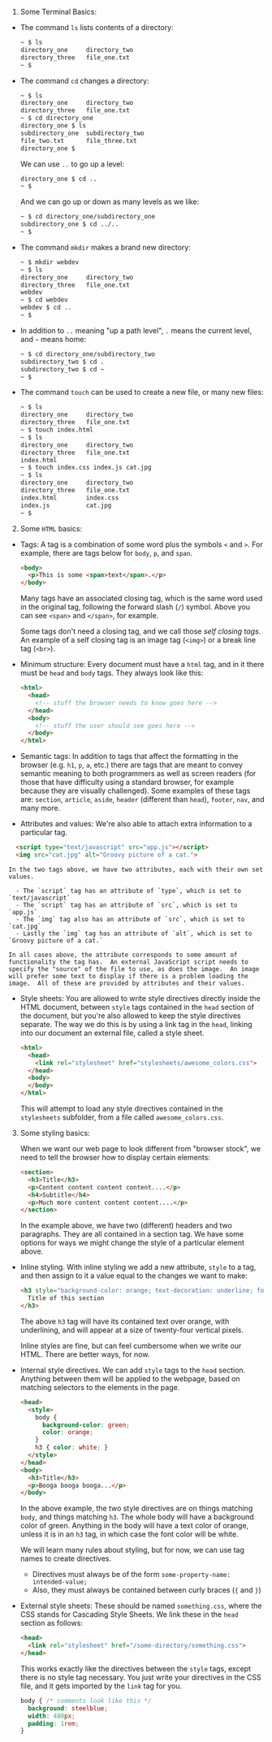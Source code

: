 1. Some Terminal Basics:

  - The command `ls` lists contents of a directory:

    ```bash
    ~ $ ls
    directory_one     directory_two
    directory_three   file_one.txt
    ~ $
    ```
  - The command `cd` changes a directory:

    ```bash
    ~ $ ls
    directory_one     directory_two
    directory_three   file_one.txt
    ~ $ cd directory_one
    directory_one $ ls
    subdirectory_one  subdirectory_two
    file_two.txt      file_three.txt
    directory_one $
    ```

    We can use `..` to go up a level:

    ```bash
    directory_one $ cd ..
    ~ $
    ```

    And we can go up or down as many levels as we like:

    ```bash
    ~ $ cd directory_one/subdirectory_one
    subdirectory_one $ cd ../..
    ~ $
    ```

  - The command `mkdir` makes a brand new directory:

    ```bash
    ~ $ mkdir webdev
    ~ $ ls
    directory_one     directory_two
    directory_three   file_one.txt
    webdev
    ~ $ cd webdev
    webdev $ cd ..
    ~ $
    ```

  - In addition to `..` meaning "up a path level", `.` means the current level, and `~` means home:

    ```bash
    ~ $ cd directory_one/subdirectory_two
    subdirectory_two $ cd .
    subdirectory_two $ cd ~
    ~ $
    ```

  - The command `touch` can be used to create a new file, or many new files:

    ```bash
    ~ $ ls
    directory_one     directory_two
    directory_three   file_one.txt
    ~ $ touch index.html
    ~ $ ls
    directory_one     directory_two
    directory_three   file_one.txt
    index.html
    ~ $ touch index.css index.js cat.jpg
    ~ $ ls
    directory_one     directory_two
    directory_three   file_one.txt
    index.html        index.css
    index.js          cat.jpg
    ~ $
    ```

2. Some `HTML` basics:  

  - Tags:  A tag is a combination of some word plus the symbols `<` and `>`.  For example, there are tags below for `body`, `p`, and `span`.

    ```html
    <body>
      <p>This is some <span>text</span>.</p>
    </body>
    ```

    Many tags have an associated closing tag, which is the same word used in the original tag, following the forward slash (`/`) symbol.  Above you can see `<span>` and `</span>`, for example.

    Some tags don't need a closing tag, and we call those _self closing tags_.  An example of a self closing tag is an image tag (`<img>`) or a break line tag (`<br>`).

  - Minimum structure: Every document must have a `html` tag, and in it there must be `head` and `body` tags.  They always look like this:

    ```html
    <html>
      <head>
        <!-- stuff the browser needs to know goes here -->
      </head>
      <body>
        <!-- stuff the user should see goes here -->
      </body>
    </html>
    ```

  - Semantic tags: In addition to tags that affect the formatting in the browser (e.g. `h1`, `p`, `a`, etc.) there are tags that are meant to convey semantic meaning to both programmers as well as screen readers (for those that have difficulty using a standard browser, for example because they are visually challenged).  Some examples of these tags are: `section`, `article`, `aside`, `header` (different than `head`), `footer`, `nav`, and many more.  

  - Attributes and values: We're also able to attach extra information to a particular tag.

  ```html
    <script type="text/javascript" src="app.js"></script>
    <img src="cat.jpg" alt="Groovy picture of a cat.">
  ```

    In the two tags above, we have two attributes, each with their own set values.

      - The `script` tag has an attribute of `type`, which is set to `text/javascript`
      - The `script` tag has an attribute of `src`, which is set to `app.js`
      - The `img` tag also has an attribute of `src`, which is set to `cat.jpg`
      - Lastly the `img` tag has an attribute of `alt`, which is set to `Groovy picture of a cat.`

    In all cases above, the attribute corresponds to some amount of functionality the tag has.  An external JavaScript script needs to specify the "source" of the file to use, as does the image.  An image will prefer some text to display if there is a problem loading the image.  All of these are provided by attributes and their values.

  - Style sheets: You are allowed to write style directives directly inside the HTML document, between `style` tags contained in the `head` section of the document, but you're also allowed to keep the style directives separate.  The way we do this is by using a link tag in the `head`, linking into our document an external file, called a style sheet.

    ```html
    <html>
      <head>
        <link rel="stylesheet" href="stylesheets/awesome_colors.css">
      </head>
      <body>
      </body>
    </html>
    ```

    This will attempt to load any style directives contained in the `stylesheets` subfolder, from a file called `awesome_colors.css`.

3. Some styling basics:  

    When we want our web page to look different from "browser stock", we need to tell the browser how to display certain elements:

    ```html
    <section>
      <h3>Title</h3>
      <p>Content content content content....</p>
      <h4>Subtitle</h4>
      <p>Much more content content content....</p>
    </section>
    ```

    In the example above, we have two (different) headers and two paragraphs.  They are all contained in a section tag.  We have some options for ways we might change the style of a particular element above.

  - Inline styling.  With inline styling we add a new attribute, `style` to a tag, and then assign to it a value equal to the changes we want to make:

    ```html
    <h3 style="background-color: orange; text-decoration: underline; font-size: 24px;">
      Title of this section
    </h3>
    ```

    The above `h3` tag will have its contained text over orange, with underlining, and will appear at a size of twenty-four vertical pixels.  

    Inline styles are fine, but can feel cumbersome when we write our HTML.  There are better ways, for now.

  - Internal style directives.  We can add `style` tags to the `head` section.  Anything between them will be applied to the webpage, based on matching selectors to the elements in the page.

    ```html
    <head>
      <style>
        body {
          background-color: green;
          color: orange;
        }
        h3 { color: white; }
      </style>
    </head>
    <body>
      <h3>Title</h3>
      <p>Booga booga booga...</p>
    </body>
    ```

    In the above example, the two style directives are on things matching `body`, and things matching `h3`.  The whole body will have a background color of green.  Anything in the body will have a text color of orange, unless it is in an `h3` tag, in which case the font color will be white.

    We will learn many rules about styling, but for now, we can use tag names to create directives.

      - Directives must always be of the form `some-property-name: intended-value;`
      - Also, they must always be contained between curly braces (`{` and `}`)  

  - External style sheets: These should be named `something.css`, where the CSS stands for Cascading Style Sheets.  We link these in the `head` section as follows:

    ```html
    <head>
      <link rel="stylesheet" href="/some-directory/something.css">
    </head>
    ```

    This works exactly like the directives between the `style` tags, except there is no style tag necessary.  You just write your directives in the CSS file, and it gets imported by the `link` tag for you.

    ```css
    body { /* comments look like this */
      background: steelblue;
      width: 480px;
      padding: 1rem;
    }
    ```
